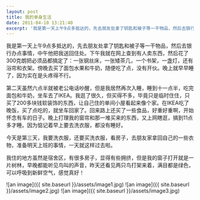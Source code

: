 ```yaml
---
layout: post
title: 我的单身生活
date: 2011-04-10 13:21:40
excerpt: '我是第一天上午9点多抵达的，先去朋友处拿了钥匙和被子等一干物品，然后去银行办点事情，中午他把我送回住处。下午我就在网上查到有人卖东西，然后花了300克朗把必须品都搞定了：一张钢丝床，一张矮茶几，一个书'
---
```




我是第一天上午9点多抵达的，先去朋友处拿了钥匙和被子等一干物品，然后去银行办点事情，中午他把我送回住处。下午我就在网上查到有人卖东西，然后花了300克朗把必须品都搞定了：一张钢丝床，一张矮茶几，一个书架，一盏灯，还有浴帘和衣架。傍晚去买了面包水果和牛奶，随便吃了点，没有开伙。晚上就早早睡了，因为实在是头疼得不行。


第二天虽然六点半就被老公电话吵醒，但是我居然再次入睡，睡到十一点半，吃完面包和牛奶，坐车去了IKEA。我逛了很久，但买得不多，毕竟只是临时住住，只买了200多块钱软装饰的东西，让自己住的单间小屋看起来像个家。在IKEA吃了晚饭，买了点吃的，就坐车回家了。回来路上还买了一些食品，好重好重啊，开始怀念有车的日子。晚上打理我的窗帘和那一堆买来的东西，又上网瞎逛，搞到11点多才睡。因为惦记着早上要去洗衣服，都没有睡好。

今天是第三天，我要洗衣服，还要买洗衣服，看房子，去朋友家拿回自己的一些衣物，准备明天上班的事情，一天就这样过去啦。


我住的地方虽然是宿舍区，有很多房子，显得有些拥挤，但是我的窗子打开就是一片树林，早晚都能听见鸟叫的声音，昨天还看见两只鸟打架来着，满目都是绿色，可以呼吸到新鲜空气，感觉真好！

![an image]({{ site.baseurl }}/assets/image1.jpg)
![an image]({{ site.baseurl }}/assets/image2.jpg)
![an image]({{ site.baseurl }}/assets/image3.jpg)
